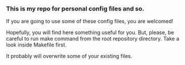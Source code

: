### This is my repo for personal config files and so. ###

If you are going to use some of these config files, you are welcomed!

Hopefully, you will find here something useful for you. But, please, be careful to run make command from the root repository directory. Take a look inside Makefile first.

It probably will overwrite some of your existing files.
